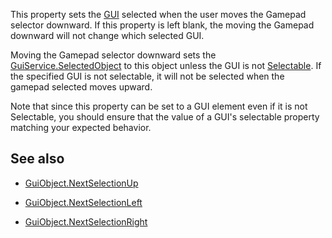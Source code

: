 This property sets the [GUI](https://developer.roblox.com/api-reference/class/GuiObject) selected when the user moves the Gamepad selector downward. If this property is left blank, the moving the Gamepad downward will not change which selected GUI.

Moving the Gamepad selector downward sets the [GuiService.SelectedObject](https://developer.roblox.com/api-reference/property/GuiService/SelectedObject) to this object unless the GUI is not [Selectable](https://developer.roblox.com/api-reference/property/GuiObject/Selectable). If the specified GUI is not selectable, it will not be selected when the gamepad selected moves upward.

Note that since this property can be set to a GUI element even if it is not Selectable, you should ensure that the value of a GUI's selectable property matching your expected behavior.

## See also

 - [GuiObject.NextSelectionUp](https://developer.roblox.com/api-reference/property/GuiObject/NextSelectionUp)

 - [GuiObject.NextSelectionLeft](https://developer.roblox.com/api-reference/property/GuiObject/NextSelectionLeft)

 - [GuiObject.NextSelectionRight](https://developer.roblox.com/api-reference/property/GuiObject/NextSelectionRight)